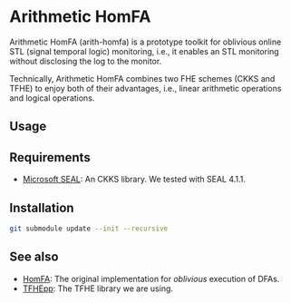 Arithmetic HomFA
================

Arithmetic HomFA (arith-homfa) is a prototype toolkit for oblivious online STL (signal temporal logic) monitoring, i.e., it enables an STL monitoring without disclosing the log to the monitor.

Technically, Arithmetic HomFA combines two FHE schemes (CKKS and TFHE) to enjoy both of their advantages, i.e., linear arithmetic operations and logical operations.

Usage
-----

Requirements
------------

- [Microsoft SEAL](https://github.com/microsoft/SEAL): An CKKS library. We tested with SEAL 4.1.1.

Installation
------------

```sh
git submodule update --init --recursive
```

See also
--------

- [HomFA](https://github.com/virtualsecureplatform/homfa): The original implementation for *oblivious* execution of DFAs.
- [TFHEpp](https://github.com/virtualsecureplatform/TFHEpp/tree/master/include): The TFHE library we are using.
